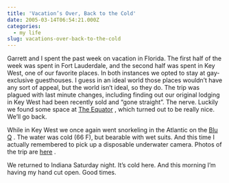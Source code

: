 ```yaml
---
title: 'Vacation’s Over, Back to the Cold'
date: 2005-03-14T06:54:21.000Z
categories:
  - my life
slug: vacations-over-back-to-the-cold
---
```

Garrett and I spent the past week on vacation in Florida. The first half of the week was spent in Fort Lauderdale, and the second half was spent in Key West, one of our favorite places. In both instances we opted to stay at gay-exclusive guesthouses. I guess in an ideal world those places wouldn’t have any sort of appeal, but the world isn’t ideal, so they do. The trip was plagued with last minute changes, including finding out our original lodging in Key West had been recently sold and “gone straight”. The nerve. Luckily we found some space at [The Equator][1] , which turned out to be really nice. We’ll go back.

While in Key West we once again went snorkeling in the Atlantic on the [Blu Q][2] . The water was cold (66 F), but bearable with wet suits. And this time I actually remembered to pick up a disposable underwater camera. Photos of the trip are [here][3] .

We returned to Indiana Saturday night. It’s cold here. And this morning I’m having my hand cut open. Good times.



 [1]: http://www.equatorresort.com/
 [2]: http://www.captainstevekw.com/
 [3]: http://www.flickr.com/photos/nathan_y/sets/162425/
